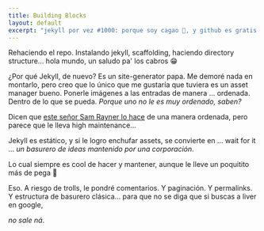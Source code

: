 ```yaml
---
title: Building Blocks
layout: default
excerpt: "jekyll por vez #1000: porque soy cagao 💩, y github es gratis!"
---
```


Rehaciendo el repo. Instalando jekyll, scaffolding, haciendo directory structure... hola mundo, un saludo pa' los cabros 😁

¿Por qué Jekyll, de nuevo?
Es un site-generator papa. Me demoré nada en montarlo, pero creo que lo único que me gustaría que tuviera es un asset manager bueno. Ponerle imágenes a las entradas de manera … ordenada. Dentro de lo que se pueda. <em>Porque uno no le es muy ordenado, saben?</em>

Dicen que [este señor Sam Rayner lo hace](https://github.com/samrayner/jekyll-asset-path-plugin) de una manera ordenada, pero parece que le lleva high maintenance...

Jekyll es estático, y si le logro enchufar assets, se convierte en … wait for it … *un basurero de ideas mantenido por una corporación*.

Lo cual siempre es cool de hacer y mantener, aunque le lleve un poquitito más de pega 💩

Eso. A riesgo de trolls, le pondré comentarios. Y paginación. Y permalinks. Y estructura de basurero clásica... para que no se diga que si buscas a liver en google,

_no sale ná_.